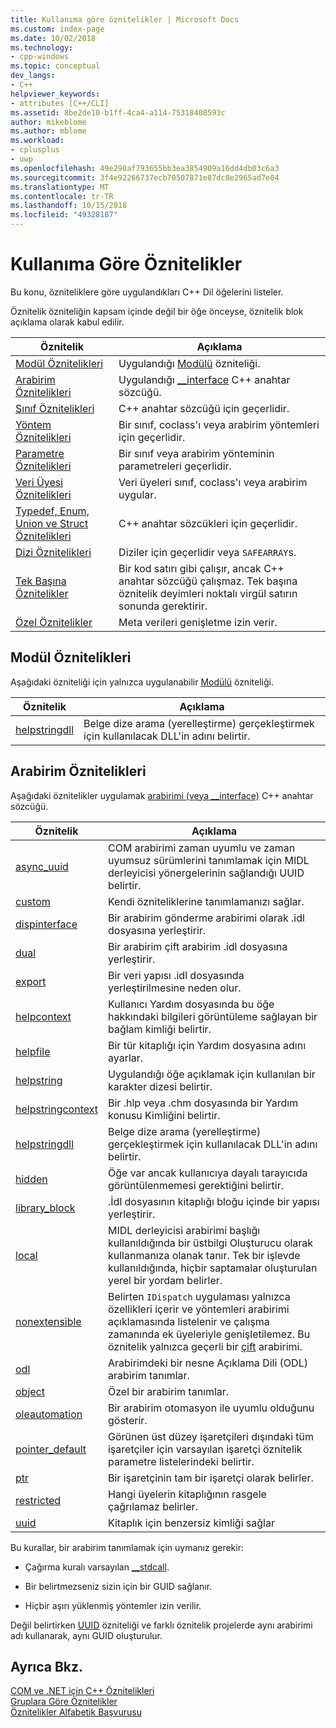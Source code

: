 ```yaml
---
title: Kullanıma göre öznitelikler | Microsoft Docs
ms.custom: index-page
ms.date: 10/02/2018
ms.technology:
- cpp-windows
ms.topic: conceptual
dev_langs:
- C++
helpviewer_keywords:
- attributes [C++/CLI]
ms.assetid: 8be2de10-b1ff-4ca4-a114-75318408593c
author: mikeblome
ms.author: mblome
ms.workload:
- cplusplus
- uwp
ms.openlocfilehash: 49e298af793655bb3ea3854909a16dd4db03c6a3
ms.sourcegitcommit: 3f4e92266737ecb70507871e87dc8e2965ad7e04
ms.translationtype: MT
ms.contentlocale: tr-TR
ms.lasthandoff: 10/15/2018
ms.locfileid: "49328187"
---
```

# <a name="attributes-by-usage"></a>Kullanıma Göre Öznitelikler

Bu konu, özniteliklere göre uygulandıkları C++ Dil öğelerini listeler.

Öznitelik özniteliğin kapsam içinde değil bir öğe önceyse, öznitelik blok açıklama olarak kabul edilir.

|Öznitelik|Açıklama|
|---------------|-----------------|
|[Modül Öznitelikleri](module-attributes.md)|Uygulandığı [Modülü](module-cpp.md) özniteliği.|
|[Arabirim Öznitelikleri](interface-attributes.md)|Uygulandığı [__interface](../../cpp/interface.md) C++ anahtar sözcüğü.|
|[Sınıf Öznitelikleri](class-attributes.md)|C++ anahtar sözcüğü için geçerlidir.|
|[Yöntem Öznitelikleri](method-attributes.md)|Bir sınıf, coclass'ı veya arabirim yöntemleri için geçerlidir.|
|[Parametre Öznitelikleri](parameter-attributes.md)|Bir sınıf veya arabirim yönteminin parametreleri geçerlidir.|
|[Veri Üyesi Öznitelikleri](data-member-attributes.md)|Veri üyeleri sınıf, coclass'ı veya arabirim uygular.|
|[Typedef, Enum, Union ve Struct Öznitelikleri](typedef-enum-union-and-struct-attributes.md)|C++ anahtar sözcükleri için geçerlidir.|
|[Dizi Öznitelikleri](array-attributes.md)|Diziler için geçerlidir veya `SAFEARRAY`s.|
|[Tek Başına Öznitelikler](stand-alone-attributes.md)|Bir kod satırı gibi çalışır, ancak C++ anahtar sözcüğü çalışmaz. Tek başına öznitelik deyimleri noktalı virgül satırın sonunda gerektirir.|
|[Özel Öznitelikler](custom-attributes-cpp.md)|Meta verileri genişletme izin verir.|

## <a name="module-attributes"></a>Modül Öznitelikleri
Aşağıdaki özniteliği için yalnızca uygulanabilir [Modülü](module-cpp.md) özniteliği.
  
|Öznitelik|Açıklama|
|---------------|-----------------|
|[helpstringdll](helpstringdll.md)|Belge dize arama (yerelleştirme) gerçekleştirmek için kullanılacak DLL'in adını belirtir.|

## <a name="interface-attributes"></a>Arabirim Öznitelikleri

Aşağıdaki öznitelikler uygulamak [arabirimi (veya __interface)](../../cpp/interface.md) C++ anahtar sözcüğü.

|Öznitelik|Açıklama|
|---------------|-----------------|
|[async_uuid](async-uuid.md)|COM arabirimi zaman uyumlu ve zaman uyumsuz sürümlerini tanımlamak için MIDL derleyicisi yönergelerinin sağlandığı UUID belirtir.|
|[custom](custom-cpp.md)|Kendi özniteliklerine tanımlamanızı sağlar.|
|[dispinterface](dispinterface.md)|Bir arabirim gönderme arabirimi olarak .idl dosyasına yerleştirir.|
|[dual](dual.md)|Bir arabirim çift arabirim .idl dosyasına yerleştirir.|
|[export](export.md)|Bir veri yapısı .idl dosyasında yerleştirilmesine neden olur.|
|[helpcontext](helpcontext.md)|Kullanıcı Yardım dosyasında bu öğe hakkındaki bilgileri görüntüleme sağlayan bir bağlam kimliği belirtir.|
|[helpfile](helpfile.md)|Bir tür kitaplığı için Yardım dosyasına adını ayarlar.|
|[helpstring](helpstring.md)|Uygulandığı öğe açıklamak için kullanılan bir karakter dizesi belirtir.|
|[helpstringcontext](helpstringcontext.md)|Bir .hlp veya .chm dosyasında bir Yardım konusu Kimliğini belirtir.|
|[helpstringdll](helpstringdll.md)|Belge dize arama (yerelleştirme) gerçekleştirmek için kullanılacak DLL'in adını belirtir.|
|[hidden](hidden.md)|Öğe var ancak kullanıcıya dayalı tarayıcıda görüntülenmemesi gerektiğini belirtir.|
|[library_block](library-block.md)|.İdl dosyasının kitaplığı bloğu içinde bir yapısı yerleştirir.|
|[local](local-cpp.md)|MIDL derleyicisi arabirimi başlığı kullanıldığında bir üstbilgi Oluşturucu olarak kullanmanıza olanak tanır. Tek bir işlevde kullanıldığında, hiçbir saptamalar oluşturulan yerel bir yordam belirler.|
|[nonextensible](nonextensible.md)|Belirten `IDispatch` uygulaması yalnızca özellikleri içerir ve yöntemleri arabirimi açıklamasında listelenir ve çalışma zamanında ek üyeleriyle genişletilemez. Bu öznitelik yalnızca geçerli bir [çift](dual.md) arabirimi.|
|[odl](odl.md)|Arabirimdeki bir nesne Açıklama Dili (ODL) arabirim tanımlar.|
|[object](object-cpp.md)|Özel bir arabirim tanımlar.|
|[oleautomation](oleautomation.md)|Bir arabirim otomasyon ile uyumlu olduğunu gösterir.|
|[pointer_default](pointer-default.md)|Görünen üst düzey işaretçileri dışındaki tüm işaretçiler için varsayılan işaretçi öznitelik parametre listelerindeki belirtir.|
|[ptr](ptr.md)|Bir işaretçinin tam bir işaretçi olarak belirler.|
|[restricted](restricted.md)|Hangi üyelerin kitaplığının rasgele çağrılamaz belirler.|
|[uuid](uuid-cpp-attributes.md)|Kitaplık için benzersiz kimliği sağlar|

Bu kurallar, bir arabirim tanımlamak için uymanız gerekir:

- Çağırma kuralı varsayılan [__stdcall](../../cpp/stdcall.md).

- Bir belirtmezseniz sizin için bir GUID sağlanır.

- Hiçbir aşırı yüklenmiş yöntemler izin verilir.

Değil belirtirken [UUID](uuid-cpp-attributes.md) özniteliği ve farklı öznitelik projelerde aynı arabirimi adı kullanarak, aynı GUID oluşturulur.


## <a name="see-also"></a>Ayrıca Bkz.

[COM ve .NET için C++ Öznitelikleri](cpp-attributes-com-net.md)<br/>
[Gruplara Göre Öznitelikler](attributes-by-group.md)<br/>
[Öznitelikler Alfabetik Başvurusu](attributes-alphabetical-reference.md)